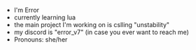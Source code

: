 -  I'm Error
- currently learning lua
- the main project I'm working on is cslling "unstability"
- my discord is "error_v7" (in case you ever want to reach me)
-  Pronouns: she/her

